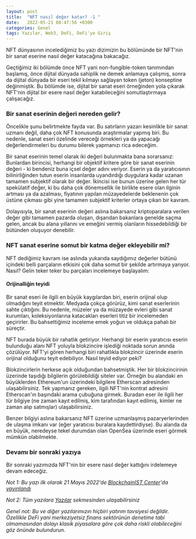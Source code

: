 ```yaml
---
layout: post
title:  "NFT nasıl değer katar? -1 "
date:   2022-05-21 08:47:56 +0300
categories: Genel
tags: Yazılar, Web3, DeFi, DeFi'ye Giriş
---
```


NFT dünyasının incelediğimiz bu yazı dizimizin bu bölümünde bir NFT'nin bir sanat eserine nasıl değer katacağına bakacağız. 

Geçtiğimiz iki bölümde önce NFT yani non-fungible-token tanımından başlamış, önce dijital dünyada sahiplik ne demek anlamaya çalışmış, sonra da dijital dünyada bir eseri tekil kılmayı sağlayan token (jeton) konseptine değinmiştik. Bu bölümde ise, dijital bir sanat eseri örneğinden yola çıkarak NFT'nin dijital bir esere nasıl değer katabileceğini somutlaştırmaya çalışacağız. 

### Bir sanat eserinin değeri nereden gelir?
Öncelikle şunu belirtmekte fayda var. Bu satırların yazarı kesinlikle bir sanat uzmanı değil, daha çok NFT konusunda araştırmalar yapmış biri. Bu nedenle, sanat eseri özelinde vereceği örnekleri ya da yapacağı değerlendirmeleri bu durumu bilerek yapmanızı rica edeceğim. 

Bir sanat eserinin temel olarak iki değeri bulunmakta bana sorarsanız: Bunlardan birincisi, herhangi bir objektif kritere göre bir sanat eserinin değeri - ki bendeniz buna içsel değer adını veriyor. Eserin ya da yaratıcısının bilinirliğinden tutun eserin insanlarda uyandırdığı duygulara kadar uzanan tamamen subjektif olarak bir değer. İkincisi ise bunun üzerine gelen her tür spekülatif değer, ki bu daha çok dönemsellik ile birlikte esere olan ilginin artması ya da azalması, fiyatının yapılan müzayedelerde beklenenin çok üstüne çıkması gibi yine tamamen subjektif kriterler ortaya çıkan bir kavram. 

Dolayısıyla, bir sanat eserinin değeri aslına bakarsanız kriptoparalara verilen değer gibi tamamen pazarda oluşan, dışarıdan bakanlara genelde saçma gelen, ancak bu alana yıllarını ve emeğini vermiş olanların hissedebildiği bir bütünden oluşuyor denebilir. 

### NFT sanat eserine somut bir katma değer ekleyebilir mi?
NFT dediğimiz kavram ise aslında yukarıda saydığımız değerler bütünü içindeki belli parçaların etkisini çok daha somut bir şekilde artırmaya yarıyor. Nasıl? Gelin teker teker bu parçaları incelemeye başlayalım: 

#### Orijinalliğin teyidi
Bir sanat eseri ile ilgili en büyük kaygılardan biri, eserin orijinal olup olmadığını teyit etmektir. Medyada çokça görürüz, kimi sanat eserlerinin sahte çıktığını. Bu nedenle, müzeler ya da müzayede evleri gibi sanat kurumları, koleksiyonlarına katacakları eserleri titiz bir incelemeden geçirirler. Bu bahsettiğimiz inceleme emek yoğun ve oldukça pahalı bir süreçtir. 

NFT burada büyük bir rahatlık getiriyor. Herhangi bir eserin yaratıcısı eserin bulunduğu alanı NFT yoluyla blokzincire işlediği noktada sorun anında çözülüyor. NFT'yi gören herhangi biri rahatlıkla blokzincir üzerinde eserin orijinal olduğunu teyit edebiliyor. Nasıl teyid ediyor peki? 

Blokzincirlerin herkese açık olduğundan bahsetmiştik. Her bir blokzincirinin üzerinde taşıdığı bilgilerin görülebildiği siteler var. Örneğin bu alandaki en büyüklerden Ethereum'un üzerindeki bilgilere Etherscan adresinden ulaşabilirsiniz. Tek yapmanız gereken, ilgili NFT'nin kontrat adresini Etherscan'ın başındaki arama çubuğuna girmek. Buradan eser ile ilgili her tür bilgiye (ne zaman kayıt edilmiş, kim tarafından kayıt edilmiş, kimler ne zaman alıp satmışlar) ulaşabilirsiniz. 

Benzer bilgiyi aslına bakarsanız NFT üzerine uzmanlaşmış pazaryerlerinden de ulaşma imkanı var (eğer yaratıcısı buralara kaydettirdiyse). Bu alanda da en büyük, neredeyse tekel durumdan olan OpenSea üzerinde eseri görmek mümkün olabilmekte. 

### Devamı bir sonraki yazıya
Bir sonraki yazımızda NFT'nin bir esere nasıl değer kattığını irdelemeye devam edeceğiz. 


*Not 1: Bu yazı ilk olarak 21 Mayıs 2022'de [BlockchainIST Center](https://medium.com/blockchainist-center)'da [yayınlandı]()*

*Not 2: Tüm yazılara [Yazılar](/articles/) sekmesinden ulaşabilirsiniz*

*Genel not: Bu ve diğer yazılarımızın hiçbiri yatırım tavsiyesi değildir. Özellikle DeFi yani merkeziyetsiz finans sektörünün denetime tabi olmamasından dolayı klasik piyasalara göre çok daha riskli olabileceğini göz önünde bulundurun.* 
